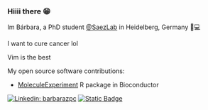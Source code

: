 ### Hiiii there 😁

Im Bárbara, a PhD student [@SaezLab](https://github.com/saezlab) in Heidelberg, Germany 🧬💻

I want to cure cancer lol

Vim is the best

My open source software contributions:
- [MoleculeExperiment](https://bioconductor.org/packages/release/bioc/html/MoleculeExperiment.html) R package in Bioconductor

<!-- badges start -->
[![Linkedin: barbarazpc](https://img.shields.io/badge/-barbarazpc-blue?style=round-square&logo=Linkedin&logoColor=white&link=https://www.linkedin.com/in/barbarazpc/)](https://www.linkedin.com/in/barbarazpc/)
[![Static Badge](https://img.shields.io/badge/Mastodon-8A2BE2)](https://fosstodon.org/@zpcbarbara)
<!-- bades end -->

<!--
**barbarazpc/barbarazpc** is a ✨ _special_ ✨ repository because its `README.md` (this file) appears on your GitHub profile.

Here are some ideas to get you started:

- 🔭 I’m currently working on ...
- 🌱 I’m currently learning ...
- 👯 I’m looking to collaborate on ...
- 🤔 I’m looking for help with ...
- 💬 Ask me about ...
- 📫 How to reach me: ...
- 😄 Pronouns: ...
- ⚡ Fun fact: ...
-->

